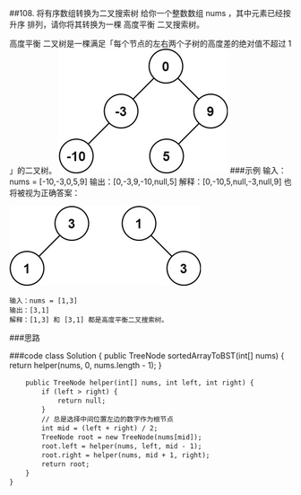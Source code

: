 ##108. 将有序数组转换为二叉搜索树
给你一个整数数组 nums ，其中元素已经按 升序 排列，请你将其转换为一棵 高度平衡 二叉搜索树。

高度平衡 二叉树是一棵满足「每个节点的左右两个子树的高度差的绝对值不超过 1 」的二叉树。
![](.将有序数组转换为二叉搜索树_images/e229d5dd.png)
###示例
    输入：nums = [-10,-3,0,5,9]
    输出：[0,-3,9,-10,null,5]
    解释：[0,-10,5,null,-3,null,9] 也将被视为正确答案：
    
![](.将有序数组转换为二叉搜索树_images/b03c61dc.png)

    输入：nums = [1,3]
    输出：[3,1]
    解释：[1,3] 和 [3,1] 都是高度平衡二叉搜索树。
###思路
    
###code
    class Solution {
        public TreeNode sortedArrayToBST(int[] nums) {
            return helper(nums, 0, nums.length - 1);
        }
    
        public TreeNode helper(int[] nums, int left, int right) {
            if (left > right) {
                return null;
            }
            // 总是选择中间位置左边的数字作为根节点
            int mid = (left + right) / 2;
            TreeNode root = new TreeNode(nums[mid]);
            root.left = helper(nums, left, mid - 1);
            root.right = helper(nums, mid + 1, right);
            return root;
        }
    }